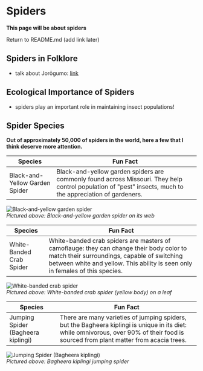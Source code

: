 # Spiders
**This page will be about spiders**

Return to README.md (add link later)

## Spiders in Folklore
- talk about Jorōgumo: [link](https://en.wikipedia.org/wiki/Jor%C5%8Dgumo)

## Ecological Importance of Spiders
- spiders play an important role in maintaining insect populations!

## Spider Species  
**Out of approximately 50,000 of spiders in the world, here a few that I think deserve more attention.**  

| Species | Fun Fact |
| ----------- | ----------- |
| Black-and-Yellow Garden Spider | Black-and-yellow garden spiders are commonly found across Missouri. They help control population of "pest" insects, much to the appreciation of gardeners. |  

![Black-and-yellow garden spider](https://www.news-leader.com/gcdn/-mm-/f45fc47be5acc085aa35b8b5f464439f6cb634a9/c=0-114-2250-1385/local/-/media/2016/10/03/Springfield/Springfield/636110953238628120-Yellow-Garden-Spider-0273.jpg "Black-and-Yellow Garden Spider")  
*Pictured above: Black-and-yellow garden spider on its web*

| Species | Fun Fact |
| ----------- | ----------- |
| White-Banded Crab Spider | White-banded crab spiders are masters of camoflauge: they can change their body color to match their surroundings, capable of switching between white and yellow. This ability is seen only in females of this species. |  

![White-banded crab spider](https://pictureinsect.com/wiki-image/1080/153729128812511235.jpeg "White-Banded Crab Spider")  
*Pictured above: White-banded crab spider (yellow body) on a leaf*  

| Species | Fun Fact |
| ----------- | ----------- |
| Jumping Spider (Bagheera kiplingi) | There are many varieties of jumping spiders, but the Bagheera kiplingi is unique in its diet: while omnivorous, over 90% of their food is sourced from plant matter from acacia trees. |  

![Jumping Spider (Bagheera kiplingi)](https://waynemaddison.files.wordpress.com/2014/02/bagheerafemaleimgp9427.jpg "Jumping Spider (Bagheera kiplingi)")  
*Pictured above: Bagheera kiplingi jumping spider*